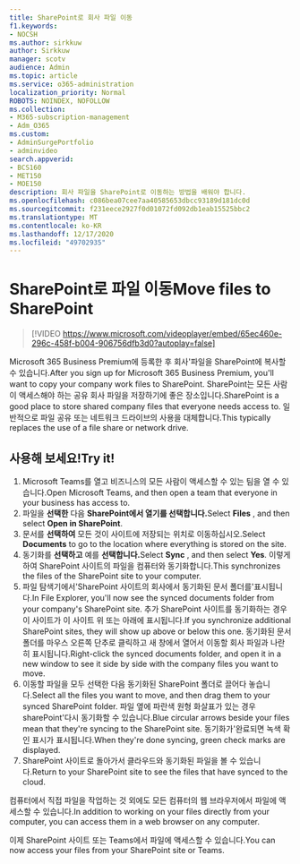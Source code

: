 ```yaml
---
title: SharePoint로 회사 파일 이동
f1.keywords:
- NOCSH
ms.author: sirkkuw
author: Sirkkuw
manager: scotv
audience: Admin
ms.topic: article
ms.service: o365-administration
localization_priority: Normal
ROBOTS: NOINDEX, NOFOLLOW
ms.collection:
- M365-subscription-management
- Adm_O365
ms.custom:
- AdminSurgePortfolio
- adminvideo
search.appverid:
- BCS160
- MET150
- MOE150
description: 회사 파일을 SharePoint로 이동하는 방법을 배워야 합니다.
ms.openlocfilehash: c086bea07cee7aa40585653dbcc93189d181dc0d
ms.sourcegitcommit: f231eece2927f0d01072fd092db1eab15525bbc2
ms.translationtype: MT
ms.contentlocale: ko-KR
ms.lasthandoff: 12/17/2020
ms.locfileid: "49702935"
---
```

# <a name="move-files-to-sharepoint"></a><span data-ttu-id="29f58-103">SharePoint로 파일 이동</span><span class="sxs-lookup"><span data-stu-id="29f58-103">Move files to SharePoint</span></span>

> [!VIDEO https://www.microsoft.com/videoplayer/embed/65ec460e-296c-458f-b004-906756dfb3d0?autoplay=false]

<span data-ttu-id="29f58-104">Microsoft 365 Business Premium에 등록한 후 회사&#39;파일을 SharePoint에 복사할 수 있습니다.</span><span class="sxs-lookup"><span data-stu-id="29f58-104">After you sign up for Microsoft 365 Business Premium, you&#39;ll want to copy your company work files to SharePoint.</span></span> <span data-ttu-id="29f58-105">SharePoint는 모든 사람이 액세스해야 하는 공유 회사 파일을 저장하기에 좋은 장소입니다.</span><span class="sxs-lookup"><span data-stu-id="29f58-105">SharePoint is a good place to store shared company files that everyone needs access to.</span></span> <span data-ttu-id="29f58-106">일반적으로 파일 공유 또는 네트워크 드라이브의 사용을 대체합니다.</span><span class="sxs-lookup"><span data-stu-id="29f58-106">This typically replaces the use of a file share or network drive.</span></span>

## <a name="try-it"></a><span data-ttu-id="29f58-107">사용해 보세요!</span><span class="sxs-lookup"><span data-stu-id="29f58-107">Try it!</span></span>

1. <span data-ttu-id="29f58-108">Microsoft Teams를 열고 비즈니스의 모든 사람이 액세스할 수 있는 팀을 열 수 있습니다.</span><span class="sxs-lookup"><span data-stu-id="29f58-108">Open Microsoft Teams, and then open a team that everyone in your business has access to.</span></span>
2. <span data-ttu-id="29f58-109">파일을 **선택한** 다음 **SharePoint에서 열기를 선택합니다.**</span><span class="sxs-lookup"><span data-stu-id="29f58-109">Select  **Files** , and then select  **Open in SharePoint**.</span></span>
3. <span data-ttu-id="29f58-110">문서를  **선택하여** 모든 것이 사이트에 저장되는 위치로 이동하십시오.</span><span class="sxs-lookup"><span data-stu-id="29f58-110">Select  **Documents** to go to the location where everything is stored on the site.</span></span>
4. <span data-ttu-id="29f58-111">동기화를 **선택하고** 예를 **선택합니다.**</span><span class="sxs-lookup"><span data-stu-id="29f58-111">Select  **Sync** , and then select  **Yes**.</span></span> <span data-ttu-id="29f58-112">이렇게 하여 SharePoint 사이트의 파일을 컴퓨터와 동기화합니다.</span><span class="sxs-lookup"><span data-stu-id="29f58-112">This synchronizes the files of the SharePoint site to your computer.</span></span>
5. <span data-ttu-id="29f58-113">파일 탐색기에서&#39;SharePoint 사이트의 회사에서 동기화된 문서 폴더를&#39;표시됩니다.</span><span class="sxs-lookup"><span data-stu-id="29f58-113">In File Explorer, you&#39;ll now see the synced documents folder from your company&#39;s SharePoint site.</span></span> <span data-ttu-id="29f58-114">추가 SharePoint 사이트를 동기화하는 경우 이 사이트가 이 사이트 위 또는 아래에 표시됩니다.</span><span class="sxs-lookup"><span data-stu-id="29f58-114">If you synchronize additional SharePoint sites, they will show up above or below this one.</span></span> <span data-ttu-id="29f58-115">동기화된 문서 폴더를 마우스 오른쪽 단추로 클릭하고 새 창에서 열어서 이동할 회사 파일과 나란히 표시됩니다.</span><span class="sxs-lookup"><span data-stu-id="29f58-115">Right-click the synced documents folder, and open it in a new window to see it side by side with the company files you want to move.</span></span>
6. <span data-ttu-id="29f58-116">이동할 파일을 모두 선택한 다음 동기화된 SharePoint 폴더로 끌어다 놓습니다.</span><span class="sxs-lookup"><span data-stu-id="29f58-116">Select all the files you want to move, and then drag them to your synced SharePoint folder.</span></span> <span data-ttu-id="29f58-117">파일 옆에 파란색 원형 화살표가 있는 경우 sharePoint&#39;다시 동기화할 수 있습니다.</span><span class="sxs-lookup"><span data-stu-id="29f58-117">Blue circular arrows beside your files mean that they&#39;re syncing to the SharePoint site.</span></span> <span data-ttu-id="29f58-118">동기화가&#39;완료되면 녹색 확인 표시가 표시됩니다.</span><span class="sxs-lookup"><span data-stu-id="29f58-118">When they&#39;re done syncing, green check marks are displayed.</span></span>
7. <span data-ttu-id="29f58-119">SharePoint 사이트로 돌아가서 클라우드와 동기화된 파일을 볼 수 있습니다.</span><span class="sxs-lookup"><span data-stu-id="29f58-119">Return to your SharePoint site to see the files that have synced to the cloud.</span></span>

<span data-ttu-id="29f58-120">컴퓨터에서 직접 파일을 작업하는 것 외에도 모든 컴퓨터의 웹 브라우저에서 파일에 액세스할 수 있습니다.</span><span class="sxs-lookup"><span data-stu-id="29f58-120">In addition to working on your files directly from your computer, you can access them in a web browser on any computer.</span></span>

<span data-ttu-id="29f58-121">이제 SharePoint 사이트 또는 Teams에서 파일에 액세스할 수 있습니다.</span><span class="sxs-lookup"><span data-stu-id="29f58-121">You can now access your files from your SharePoint site or Teams.</span></span>